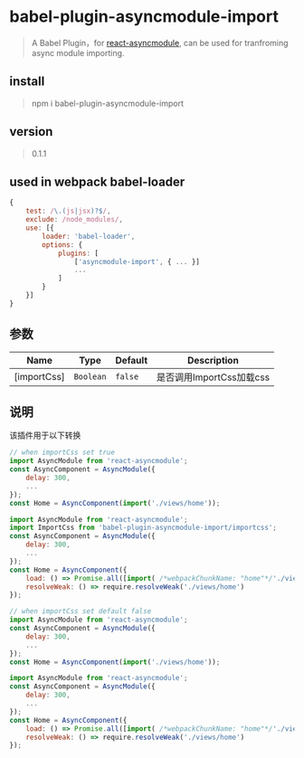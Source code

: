 # babel-plugin-asyncmodule-import

> A Babel Plugin，for [react-asyncmodule](https://github.com/caoren/react-asyncmodule.git), can be used for tranfroming async module importing.


## install
> npm i babel-plugin-asyncmodule-import

## version
> 0.1.1

## used in webpack babel-loader

```javascript
{
    test: /\.(js|jsx)?$/,
    exclude: /node_modules/,
    use: [{
        loader: 'babel-loader',
        options: {
            plugins: [
                ['asyncmodule-import', { ... }]
                ...
            ]
        }
    }]
}
```

## 参数

Name             | Type       | Default          | Description
-----------------|------------|------------------|--------------
[importCss]       | `Boolean`   |  `false`  | 是否调用ImportCss加载css

## 说明
该插件用于以下转换


```javascript
// when importCss set true
import AsyncModule from 'react-asyncmodule'; 
const AsyncComponent = AsyncModule({
    delay: 300,
    ...
});
const Home = AsyncComponent(import('./views/home'));
```

```javascript
import AsyncModule from 'react-asyncmodule';
import ImportCss from 'babel-plugin-asyncmodule-import/importcss';
const AsyncComponent = AsyncModule({
    delay: 300,
    ...
});
const Home = AsyncComponent({
    load: () => Promise.all([import( /*webpackChunkName: "home"*/'./views/home'), ImportCss('home')]).then(jsprim => jsprim[0]),
    resolveWeak: () => require.resolveWeak('./views/home')
});
```

```javascript
// when importCss set default false
import AsyncModule from 'react-asyncmodule';
const AsyncComponent = AsyncModule({
    delay: 300,
    ...
});
const Home = AsyncComponent(import('./views/home'));
```

```javascript
import AsyncModule from 'react-asyncmodule';
const AsyncComponent = AsyncModule({
    delay: 300,
    ...
});
const Home = AsyncComponent({
    load: () => Promise.all([import( /*webpackChunkName: "home"*/'./views/home')]).then(jsprim => jsprim[0]),
    resolveWeak: () => require.resolveWeak('./views/home')
});
```